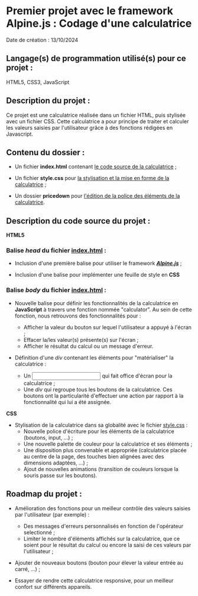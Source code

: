 # Premier projet avec le framework Alpine.js : Codage d'une calculatrice
Date de création : 13/10/2024

## **Langage(s) de programmation utilisé(s) pour ce projet** : 
HTML5, CSS3, JavaScript

## Description du projet :
Ce projet est une calculatrice réalisée dans un fichier HTML, puis stylisée avec un fichier CSS. Cette calculatrice a pour principe de traiter et calculer les valeurs saisies par l'utilisateur grâce à des fonctions rédigées en Javascript.

## Contenu du dossier :
- Un fichier **index.html** contenant [le code source de la calculatrice](index.html) ;

- Un fichier **style.css** pour [la stylisation et la mise en forme de la calculatrice](style.css) ;

- Un dossier **pricedown** pour [l'édition de la police des éléments de la calculatrice](pricedown).

## Description du code source du projet :

**HTML5**

### **Balise _head_ du fichier [index.html](index.html) :**

- Inclusion d'une première balise _<script></script>_ pour utiliser le framework
[***Alpine.js***](https://alpinejs.dev) ;

- Inclusion d'une balise _<link>_ pour implémenter une feuille de style en **CSS**

### **Balise _body_ du fichier [index.html](index.html) :**

- Nouvelle balise _<script></script>_ pour définir les fonctionnalités de la calculatrice en **JavaScript** à travers une fonction nommée "calculator". Au sein de cette fonction, nous retrouvons des fonctionnalités pour :
    - Afficher la valeur du bouton sur lequel l'utilisateur a appuyé à l'écran ;
    - Effacer la/les valeur(s) présente(s) sur l'écran ;
    - Afficher le résultat du calcul ou un message d'erreur.

- Définition d'une _div_ contenant les éléments pour "matérialiser" la calculatrice :
    - Un _<input>_ qui fait office d'écran pour la calculatrice ;
    - Une _div_ qui regroupe tous les boutons de la calculatrice. Ces boutons ont la particularité d'effectuer une action par rapport à la fonctionnalité qui lui a été assignée.

**CSS**

- Stylisation de la calculatrice dans sa globalité avec le fichier [style.css](style.css) :
    - Nouvelle police d'écriture pour les éléments de la calculatrice (boutons, input, ...) ;
    - Une nouvelle palette de couleur pour la calculatrice et ses éléments ;
    - Une disposition plus convenable et appropriée (calculatrice placée au centre de la page, des touches bien alignées avec des dimensions adaptées, ...) ;
    - Ajout de nouvelles animations (transition de couleurs lorsque la souris passe sur les boutons).

## Roadmap du projet :
- Amélioration des fonctions pour un meilleur contrôle des valeurs saisies par l'utilisateur (par exemple) :
    - Des messages d'erreurs personnalisés en fonction de l'opérateur selectionné ;
    - Limiter le nombre d'éléments affichés sur la calculatrice, que ce soient pour le résultat du calcul ou encore la saisi de ces valeurs par l'utilisateur ;

- Ajouter de nouveaux boutons (bouton pour élever la valeur entrée au carré, ...) ;
- Essayer de rendre cette calculatrice responsive, pour un meilleur confort sur différents appareils.
